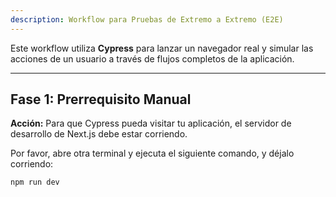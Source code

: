 ```yaml
---
description: Workflow para Pruebas de Extremo a Extremo (E2E)
---
```


Este workflow utiliza **Cypress** para lanzar un navegador real y simular las acciones de un usuario a través de flujos completos de la aplicación.

---

## Fase 1: Prerrequisito Manual

**Acción:** Para que Cypress pueda visitar tu aplicación, el servidor de desarrollo de Next.js debe estar corriendo.

Por favor, abre otra terminal y ejecuta el siguiente comando, y déjalo corriendo:

```bash
npm run dev
```
